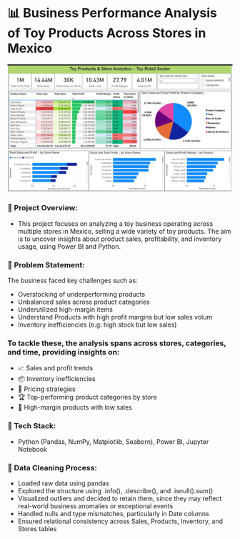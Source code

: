 
# 📊 Business Performance Analysis of Toy Products Across Stores in Mexico

![Alt text](ToySales_NewDashboard.jpg)

### 📌 Project Overview:
- This project focuses on analyzing a toy business operating across multiple stores in Mexico, selling a wide variety of toy products. The aim is to uncover insights about product sales, profitability, and inventory usage, using Power BI and Python.

### 🎯 Problem Statement:
The business faced key challenges such as:
- Overstocking of underperforming products
- Unbalanced sales across product categories
- Underutilized high-margin items
- Understand Products with high profit margins but low sales volum
- Inventory inefficiencies (e.g: high stock but low sales)

### To tackle these, the analysis spans across stores, categories, and time, providing insights on:
- 📈 Sales and profit trends
- 📦 Inventory inefficiencies
- 🧠 Pricing strategies
- 🏆 Top-performing product categories by store
- 🔎 High-margin products with low sales

### 🧰 Tech Stack:
- Python (Pandas, NumPy, Matplotlib, Seaborn), Power BI, Jupyter Notebook

### 🧹 Data Cleaning Process:
- Loaded raw data using pandas
- Explored the structure using .info(), .describe(), and .isnull().sum()
- Visualized outliers and decided to retain them, since they may reflect real-world business anomalies or exceptional events
- Handled nulls and type mismatches, particularly in Date columns
- Ensured relational consistency across Sales, Products, Inventory, and Stores tables
